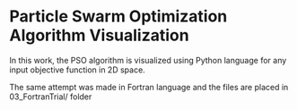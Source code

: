 # Particle Swarm Optimization Algorithm Visualization
In this work, the PSO algorithm is visualized using Python language for
any input objective function in 2D space.

The same attempt was made in Fortran language and the files are placed in
03_FortranTrial/ folder
